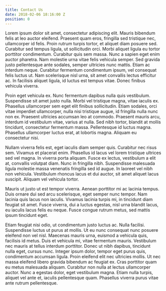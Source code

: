 ```yaml
---
title: Contact Us
date: 2018-02-06 18:16:00 Z
position: 0
---
```


Lorem ipsum dolor sit amet, consectetur adipiscing elit. Mauris bibendum felis at leo auctor eleifend. Praesent quam eros, fringilla sed tristique nec, ullamcorper id felis. Proin rutrum turpis tortor, et aliquet diam posuere sed. Curabitur sed tempus ligula, ut sollicitudin orci. Morbi aliquet ligula eu tortor porttitor condimentum. Curabitur quis sem massa. Nunc a sapien eget enim auctor pharetra. Nam molestie urna vitae felis vehicula semper. Sed gravida justo pellentesque ante sodales, semper ultricies nunc mattis. Etiam ac interdum neque. Curabitur fermentum condimentum ipsum, vel consequat felis luctus ut. Nam scelerisque nisl urna, sit amet convallis lectus efficitur ac. In facilisis aliquet ligula, id luctus est tempus vitae. Donec finibus vehicula viverra.

Proin eget vehicula ex. Nunc fermentum dapibus nulla quis vestibulum. Suspendisse sit amet justo nulla. Morbi vel tristique magna, vitae iaculis ex. Phasellus ullamcorper sem eget elit finibus sollicitudin. Etiam sodales, orci vitae imperdiet ullamcorper, nulla nisi tristique augue, id fringilla nulla nunc non ex. Praesent ultricies accumsan leo at commodo. Praesent mauris arcu, interdum id vestibulum vitae, varius at nulla. Sed nibh tortor, blandit at mollis tincidunt, consectetur fermentum massa. Pellentesque id luctus magna. Phasellus ullamcorper luctus erat, at lobortis magna. Aliquam eu consectetur nisi.

Nullam viverra felis est, eget iaculis diam semper quis. Curabitur nec risus sem. Vivamus et placerat enim. Phasellus id lacus vel lorem tristique ultrices sed vel magna. In viverra porta aliquam. Fusce ex lectus, vestibulum a elit at, convallis volutpat diam. Nunc in fringilla nibh. Suspendisse malesuada ligula molestie massa venenatis fringilla sed id augue. In laoreet vel nibh non vehicula. Vestibulum rhoncus lacus et dui auctor, sit amet aliquet lacus suscipit. Aliquam vel vehicula tortor.

Mauris ut justo ut est tempor viverra. Aenean porttitor mi ac lacinia tempus. Duis ornare dui sed arcu scelerisque, eget semper nunc tempor. Nam lacinia quis lacus non iaculis. Vivamus lacinia turpis mi, in tincidunt diam feugiat sit amet. Fusce viverra, dui a luctus egestas, nisl urna blandit lacus, eu iaculis lacus felis eu neque. Fusce congue rutrum metus, sed mattis ipsum tincidunt eget.

Etiam feugiat nisi odio, ut condimentum justo luctus ac. Nulla facilisi. Suspendisse luctus ut purus at mollis. Ut eu nunc consequat nunc posuere eleifend non vel nisl. Maecenas mauris urna, euismod a vehicula quis, facilisis id metus. Duis et vehicula mi, vitae fermentum mauris. Vestibulum nec mauris at tellus interdum porttitor. Donec ut nibh dapibus, tincidunt nulla eget, cursus nunc. Integer ipsum dolor, tempor eget purus quis, condimentum accumsan ligula. Proin eleifend elit nec ultricies mollis. Ut nec massa eleifend libero gravida bibendum ac feugiat ex. Cras porttitor quam eu metus malesuada aliquam. Curabitur non nulla at lectus ullamcorper auctor. Nunc a egestas dolor, eget vestibulum magna. Etiam nulla turpis, aliquet vel ante et, iaculis pellentesque quam. Phasellus viverra purus vitae ante rutrum pellentesque.